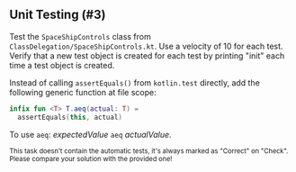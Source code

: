 ## Unit Testing (#3)

Test the `SpaceShipControls` class from `ClassDelegation/SpaceShipControls.kt`.
Use a velocity of 10 for each test. Verify that a new test object is created
for each test by printing "init" each time a test object is created.

Instead of calling `assertEquals()` from `kotlin.test` directly, add the
following generic function at file scope:

```kotlin
infix fun <T> T.aeq(actual: T) =
  assertEquals(this, actual)
```

To use `aeq`: *expectedValue* `aeq` *actualValue*.

<sub> This task doesn't contain the automatic tests,
it's always marked as "Correct" on "Check".
Please compare your solution with the provided one! </sub>